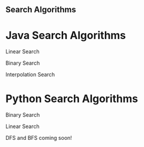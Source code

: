## Search Algorithms

# Java Search Algorithms

Linear Search

Binary Search

Interpolation Search

# Python Search Algorithms

Binary Search

Linear Search

DFS and BFS coming soon!
